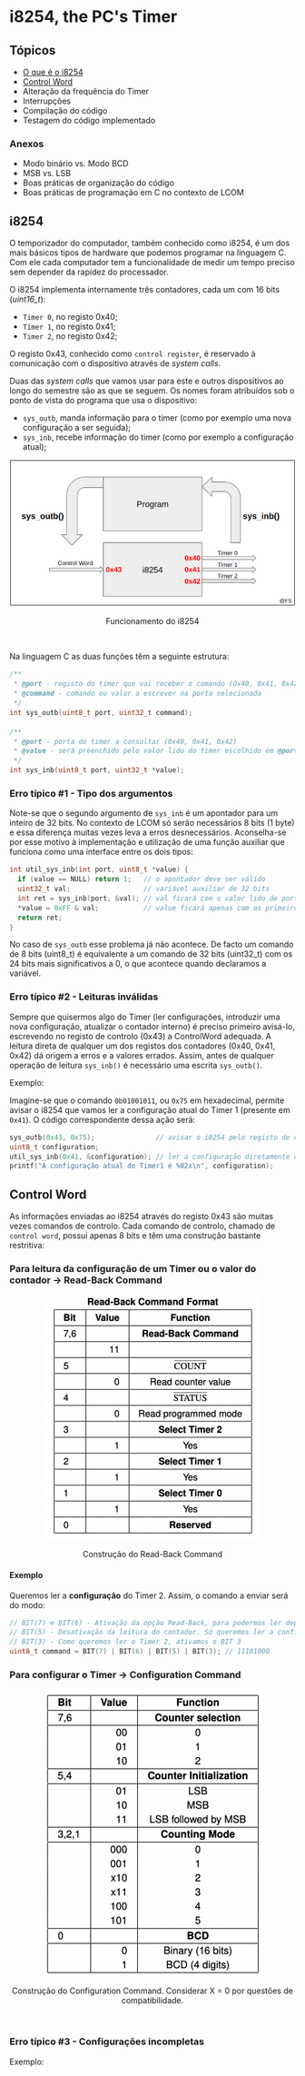 # i8254, the PC's Timer

## Tópicos

- [O que é o i8254](#i8254)
- [Control Word](#control-word)
- Alteração da frequência do Timer
- Interrupções
- Compilação do código
- Testagem do código implementado

### Anexos

- Modo binário vs. Modo BCD
- MSB vs. LSB
- Boas práticas de organização do código
- Boas práticas de programação em C no contexto de LCOM

## i8254

O temporizador do computador, também conhecido como i8254, é um dos mais básicos tipos de hardware que podemos programar na linguagem C. Com ele cada computador tem a funcionalidade de medir um tempo preciso sem depender da rapidez do processador.

O i8254 implementa internamente três contadores, cada um com 16 bits (*uint16_t*):
- `Timer 0`, no registo 0x40; 
- `Timer 1`, no registo 0x41;
- `Timer 2`, no registo 0x42; 

O registo 0x43, conhecido como `control register`, é reservado à comunicação com o dispositivo através de *system calls*.

Duas das *system calls* que vamos usar para este e outros dispositivos ao longo do semestre são as que se seguem. Os nomes foram atribuídos sob o ponto de vista do programa que usa o dispositivo:

- `sys_outb`, manda informação para o timer (como por exemplo uma nova configuração a ser seguida);
- `sys_inb`, recebe informação do timer (como por exemplo a configuração atual);

<p align="center">
  <img src="../../Images/Timer.png">
  <p align="center">Funcionamento do i8254</p>
</p><br>

Na linguagem C as duas funções têm a seguinte estrutura:

```c
/**
 * @port - registo do timer que vai receber o comando (Ox40, 0x41, 0x42, 0x43)
 * @command - comando ou valor a escrever na porta selecionada
 */
int sys_outb(uint8_t port, uint32_t command);

/**
 * @port - porta do timer a consultar (0x40, 0x41, 0x42)
 * @value - será preenchido pelo valor lido do timer escolhido em @port
 */
int sys_inb(uint8_t port, uint32_t *value);
```

### Erro típico #1 - Tipo dos argumentos

Note-se que o segundo argumento de `sys_inb` é um apontador para um inteiro de 32 bits. No contexto de LCOM só serão necessários 8 bits (1 byte) e essa diferença muitas vezes leva a erros desnecessários. Aconselha-se por esse motivo à implementação e utilização de uma função auxiliar que funciona como uma interface entre os dois tipos:

```c
int util_sys_inb(int port, uint8_t *value) {
  if (value == NULL) return 1;   // o apontador deve ser válido
  uint32_t val;                  // variável auxiliar de 32 bits
  int ret = sys_inb(port, &val); // val ficará com o valor lido de port
  *value = 0xFF & val;           // value ficará apenas com os primeiros 8 bits do resultado lido
  return ret;
}
```

No caso de `sys_outb` esse problema já não acontece. De facto um comando de 8 bits (uint8_t) é equivalente a um comando de 32 bits (uint32_t) com os 24 bits mais significativos a 0, o que acontece quando declaramos a variável.

### Erro típico #2 - Leituras inválidas

Sempre que quisermos algo do Timer (ler configurações, introduzir uma nova configuração, atualizar o contador interno) é preciso primeiro avisá-lo, escrevendo no registo de controlo (0x43) a ControlWord adequada. A leitura direta de qualquer um dos registos dos contadores (0x40, 0x41, 0x42) dá origem a erros e a valores errados. Assim, antes de qualquer operação de leitura `sys_inb()` é necessário uma escrita `sys_outb()`.

Exemplo:

Imagine-se que o comando `0b01001011`, ou `0x75` em hexadecimal, permite avisar o i8254 que vamos ler a configuração atual do Timer 1 (presente em `0x41`). O código correspondente dessa ação será:

```c
sys_outb(0x43, 0x75);               // avisar o i8254 pelo registo de controlo 0x43 com o comando adequado
uint8_t configuration;
util_sys_inb(0x41, &configuration); // ler a configuração diretamente do timer 1, 0x41
printf("A configuração atual do Timer1 é %02x\n", configuration);
```

## Control Word

As informações enviadas ao i8254 através do registo 0x43 são muitas vezes comandos de controlo. Cada comando de controlo, chamado de `control word`, possui apenas 8 bits e têm uma construção bastante restritiva:

### Para leitura da configuração de um Timer ou o valor do contador -> Read-Back Command

<p align="center">
  <img src="../../Images/ControlWord2.png">
  <p align="center">Construção do Read-Back Command</p>
</p>

#### Exemplo

Queremos ler a **configuração** do Timer 2. Assim, o comando a enviar será do modo:

```c
// BIT(7) e BIT(6) - Ativação da opção Read-Back, para podermos ler depois
// BIT(5) - Desativação da leitura do contador. Só queremos ler a configuração.
// BIT(3) - Como queremos ler o Timer 2, ativamos o BIT 3
uint8_t command = BIT(7) | BIT(6) | BIT(5) | BIT(3); // 11101000
```

### Para configurar o Timer -> Configuration Command

<p align="center">
  <img src="../../Images/ControlWord.png">
  <p align="center">Construção do Configuration Command. Considerar X = 0 por questões de compatibilidade.</p>
</p><br>

### Erro típico #3 - Configurações incompletas

Exemplo:
